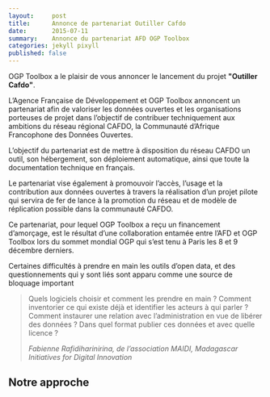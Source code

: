 ```yaml
---
layout:     post
title:      Annonce de partenariat Outiller Cafdo
date:       2015-07-11
summary:    Annonce du partenariat AFD OGP Toolbox
categories: jekyll pixyll
published: false
---
```


OGP Toolbox a le plaisir de vous annoncer le lancement du projet **"Outiller Cafdo"**.

L’Agence Française de Développement et OGP Toolbox annoncent un partenariat afin de valoriser les données ouvertes et les organisations porteuses de projet dans l’objectif de contribuer techniquement aux ambitions du réseau régional CAFDO, la Communauté d’Afrique Francophone des Données Ouvertes. 

L’objectif du partenariat est de mettre à disposition du réseau CAFDO un outil, son hébergement, son déploiement automatique, ainsi que toute la documentation technique en français. 

Le partenariat vise également à promouvoir l’accès, l’usage et la contribution aux données ouvertes à travers la réalisation d’un projet pilote qui servira de fer de lance à la promotion du réseau et de modèle de réplication possible dans la communauté CAFDO.

Ce partenariat, pour lequel OGP Toolbox a reçu un financement d’amorçage, est le résultat d’une collaboration entamée entre l’AFD et OGP Toolbox lors du sommet mondial OGP qui s’est tenu à Paris les 8 et 9 décembre derniers. 

Certaines difficultés à prendre en main les outils d’open data, et des questionnements qui y sont liés sont apparu comme une source de bloquage important

<blockquote>
  <p>Quels logiciels choisir et comment les prendre en main ? Comment inventorier ce qui existe déjà et identifier les acteurs à qui parler ? Comment instaurer une relation avec l’administration en vue de libérer des données ? Dans quel format publier ces données et avec quelle licence ?</p>
  <footer><cite title="Fabienne Rafidiharinirina">Fabienne Rafidiharinirina, de l’association MAIDI, Madagascar Initiatives for Digital Innovation</cite></footer>
</blockquote>

## Notre approche

